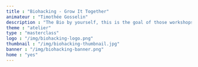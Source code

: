 ```yaml
---
title : "Biohacking - Grow It Together"
animateur : "Timothée Gosselin"
description : "The Bio by yourself, this is the goal of those workshops which will lead you to manipulate bacterias and molecules to better interact with the living world we are part of."
theme : "atelier"
type : "masterclass"
logo : "/img/biohacking-logo.png"
thumbnail : "/img/biohacking-thumbnail.jpg"
banner : "/img/biohacking-banner.png"
home : "yes"
---
```

